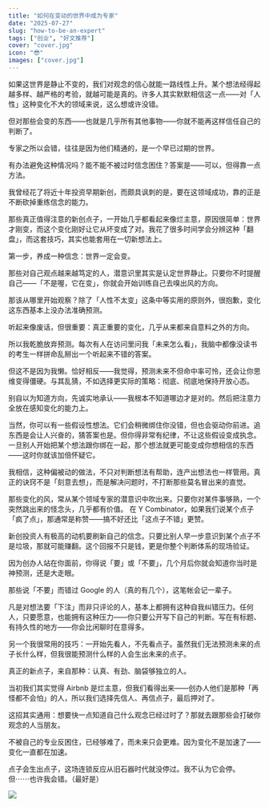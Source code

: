 ```yaml
---
title: "如何在变动的世界中成为专家"
date: "2025-07-27"
slug: "how-to-be-an-expert"
tags: ["创业", "好文推荐"]
cover: "cover.jpg"
icon: "😎"
images: ["cover.jpg"]
---
```

如果这世界是静止不变的，我们对观念的信心就能一路线性上升。某个想法经得起越多样、越严格的考验，就越可能是真的。许多人其实默默相信这一点——对「人性」这种变化不大的领域来说，这么想或许没错。



但对那些会变的东西——也就是几乎所有其他事物——你就不能再这样信任自己的判断了。



专家之所以会错，往往是因为他们精通的，是一个早已过期的世界。



有办法避免这种情况吗？能不能不被过时信念困住？答案是——可以，但得靠一点方法。



我曾经花了将近十年投资早期新创，而颇具讽刺的是，要在这领域成功，靠的正是不断砍掉重练信念的能力。



那些真正值得注意的新创点子，一开始几乎都看起来像烂主意，原因很简单：世界才刚变，而这个变化刚好让它从坏变成了对。我花了很多时间学会分辨这种「翻盘」，而这套技巧，其实也能套用在一切新想法上。



第一步，养成一种信念：世界一定会变。



那些对自己观点越来越笃定的人，潜意识里其实是认定世界静止。只要你不时提醒自己——「不是喔，它在变」，你就会开始训练自己去嗅出风的方向。



那该从哪里开始观察？除了「人性不太变」这条中等实用的原则外，很抱歉，变化这东西基本上没办法准确预测。



听起来像废话，但很重要：真正重要的变化，几乎从来都来自意料之外的方向。



所以我乾脆放弃预测。每次有人在访问里问我「未来怎么看」，我脑中都像没读书的考生一样拼命乱掰出一个听起来不错的答案。



但这不是因为我懒。恰好相反——我觉得，预测未来不但命中率可怜，还会让你思维变得僵硬。与其乱猜，不如选择更实际的策略：彻底、彻底地保持开放心态。



别自以为知道方向，先诚实地承认——我根本不知道哪边才是对的。然后把注意力全放在感知变化的能力上。



当然，你可以有一些假设性想法。它们会稍微绑住你没错，但也会驱动你前进。追东西是会让人兴奋的，猜答案也是。但你得非常有纪律，不让这些假设变成执念。
一旦别人开始把某个想法跟你绑在一起，那个想法就更可能变成你想相信的东西——这时你就该加倍怀疑它。



我相信，这种偏被动的做法，不只对判断想法有帮助，连产出想法也一样管用。真正的诀窍不是「刻意去想」，而是解决问题时，不打断那些莫名冒出来的直觉。



那些变化的风，常从某个领域专家的潜意识中吹出来。只要你对某件事够熟，一个突然跳出来的怪念头，几乎都有价值。
在 Y Combinator，如果我们说某个点子「疯了点」，那通常是称赞——搞不好还比「这点子不错」更赞。



新创投资人有极高的动机要刷新自己的信念。只要比别人早一步意识到某个点子不是垃圾，那就可能赚翻。这个回报不只是钱，更是你整个判断体系的现场验证。



因为创办人站在你面前，你得说「要」或「不要」，几个月后你就会知道你当时是神预测，还是大走眼。



那些说「不要」而错过 Google 的人（真的有几个），这笔帐会记一辈子。



凡是对想法要「下注」而非只评论的人，基本上都拥有这种自我纠错压力。任何人，只要愿意，也能拥有这种压力——你只要公开写下自己的判断。写在有标题、有持久性的地方——你会比闲聊时在意得多。



另一个我很常用的技巧：一开始先看人，不先看点子。虽然我们无法预测未来的点子长什么样，但我很能预测什么样的人会生出未来的点子。



真正的新点子，来自那种：认真、有劲、脑袋够独立的人。



当初我们其实觉得 Airbnb 是烂主意，但我们看得出来——创办人他们是那种「再怪都不会怕」的人，所以我们选择先信人、再信点子，最后押对了。



这招其实通用：想要快一点知道自己什么观念已经过时了？那就去跟那些会打破你观念的人当朋友。



不被自己的专业反困住，已经够难了，而未来只会更难。因为变化不是加速了——变化一直都在加速。



点子会生出点子，这场连锁反应从旧石器时代就没停过。我不认为它会停。
但⋯⋯也许我会错。（最好是）




![](https://prod-files-secure.s3.us-west-2.amazonaws.com/112d0858-5090-4d34-a606-b75eb8d65fd2/46476355-9cf3-4e99-9b7a-3531bc426380/1000202064.png?X-Amz-Algorithm=AWS4-HMAC-SHA256&X-Amz-Content-Sha256=UNSIGNED-PAYLOAD&X-Amz-Credential=ASIAZI2LB466XAQAP5J7%2F20250825%2Fus-west-2%2Fs3%2Faws4_request&X-Amz-Date=20250825T203334Z&X-Amz-Expires=3600&X-Amz-Security-Token=IQoJb3JpZ2luX2VjEAwaCXVzLXdlc3QtMiJIMEYCIQDERtWk8F005FYPkNitAF3YoMrEOf3OSCpmeslvinPm0AIhAL6%2Bw77926gQVdQAzHf8uovbx7IYReToRtNrYjJ6q92qKv8DCGUQABoMNjM3NDIzMTgzODA1IgwYlgvi%2FaueN6Moi2Qq3ANLwCgQCaZLgEycu0zsBdXtQUEKSE0jtt3HGgR4KSnF6LgbiP2n%2FkTDL5ePqWjPLMp%2B5yJwOhbvTHS1dyKUPBXb%2B%2Flzo3xNddrxCTLesFVmaYK5wmSHLb2rdAetni0gaL32D31tIJIYymCulYK2DGKb5SnHWetLRcdTsNNebCXvplHMOGRQWfM2IzkL5og2TfoAmkfv5Q0%2FhivVCPDdjpgbW8XVaOXNQFcHPA0PUlZ82ISxiLLShr0KjIT90WFkwD2032ZcEDf8N%2FFQRZn5MwYyOp%2Fv3GWAl2HGv5kkcjrOYpGmvgahROO0hNNHKBC%2FZ7Mq%2Ffus66VE0BiJ2bNCQ90kCG39I7xuWIdZhnMj48aIDW%2FQ7696FZcp%2BueHvEaFemPwxojmnVQNaJU8hdhRYGByXO2B6orrWkSet6QTnGQqbWQORzUnEdWy136rOIJLMg7pj%2BwC0ufWBL6ChjSKnwRbxVd7jjEqPookE64b%2FMVrnxeUmkFiuYIDzJffNxX7XDnSWJ6s3AHrzL%2Fc4hYxMt6lteHEy7RWTLHcWcFund1oBrryGIxJlt5tsp79nFh035TaRFSJE%2Fu%2FuTHKHcFEFHQiZLbDc4HbaHc4eAe0KzzJwSCjtrZGCpb%2FPCTR0DDy9bLFBjqkAaNirjN1wspxumKAZxAp%2F9ijWvpU1k5J7Q5jkNT4ZW42i0%2F%2Fjcn1qSbWcU4ZnHxUfsRokEqNbut6jkqEqMRHFQPjMJDuHvld2kph89tTntWXiWt6jhEJODaX7CV2fN6ZUUCUCNnWPOie0YYh64zr%2BTj0MbLMH4mn9uwhQmm0MCCcO2DnHE3c5d1ajC3lNpUi%2FzAspa3fyeS18xg8DKfOQ3aSuS78&X-Amz-Signature=2fd29d0687fbe49ec44688d6c5ba251967d2d8014e39225675d583950bb1fe6a&X-Amz-SignedHeaders=host&x-amz-checksum-mode=ENABLED&x-id=GetObject)


